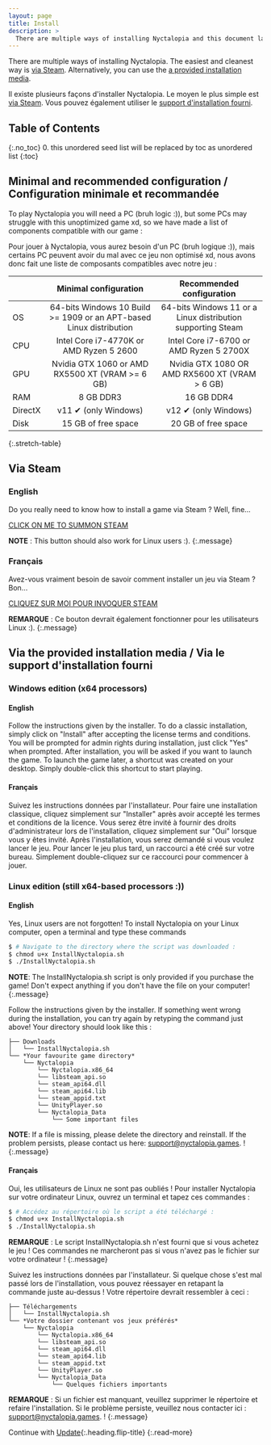 ```yaml
---
layout: page
title: Install
description: >
  There are multiple ways of installing Nyctalopia and this document lays them out for you.
---
```


There are multiple ways of installing Nyctalopia.
The easiest and cleanest way is [via Steam](#via-steam).
Alternatively, you can use the [a provided installation media](#via-the-provided-installation-media-/-via-le-support-d'installation-fourni).

Il existe plusieurs façons d'installer Nyctalopia.
Le moyen le plus simple est [via Steam](#via-steam).
Vous pouvez également utiliser le [support d'installation fourni](#via-the-provided-installation-media-/-via-le-support-d'installation-fourni).

## Table of Contents
{:.no_toc}
0. this unordered seed list will be replaced by toc as unordered list
{:toc}

## Minimal and recommended configuration / Configuration minimale et recommandée

To play Nyctalopia you will need a PC (bruh logic :)), but some PCs may struggle with this unoptimized game xd, so we have made a list of components compatible with our game :


Pour jouer à Nyctalopia, vous aurez besoin d'un PC (bruh logique :)), mais certains PC peuvent avoir du mal avec ce jeu non optimisé xd, nous avons donc fait une liste de composants compatibles avec notre jeu :

|                                     | Minimal configuration                  | Recommended configuration                    |
|:------------------------------------|:--------------------------------------:|:--------------------------------------------:|
| OS                                  | 64-bits Windows 10 Build >= 1909 or an APT-based Linux distribution | 64-bits Windows 11 or a Linux distribution supporting Steam |
| CPU                                 | Intel Core i7-4770K or AMD Ryzen 5 2600 | Intel Core i7-6700 or AMD Ryzen 5 2700X     |
| GPU                                 | Nvidia GTX 1060 or AMD RX5500 XT (VRAM >= 6 GB) | Nvidia GTX 1080 OR AMD RX5600 XT (VRAM > 6 GB) |
| RAM                                 | 8 GB DDR3                              | 16 GB DDR4                                   |
| DirectX                             | v11 &#x2714; (only Windows)            | v12 &#x2714; (only Windows)                  |
| Disk                                | 15 GB of free space                    | 20 GB of free space                          |
{:.stretch-table}


## Via Steam

### English

Do you really need to know how to install a game via Steam ?
Well, fine...

[CLICK ON ME TO SUMMON STEAM](steam://install/1937920)

**NOTE** : This button should also work for Linux users :).
{:.message}

### Français

Avez-vous vraiment besoin de savoir comment installer un jeu via Steam ?
Bon...

[CLIQUEZ SUR MOI POUR INVOQUER STEAM](steam://install/1937920)

**REMARQUE** : Ce bouton devrait également fonctionner pour les utilisateurs Linux :).
{:.message}

## Via the provided installation media / Via le support d'installation fourni

### Windows edition (x64 processors)

#### English

Follow the instructions given by the installer. 
To do a classic installation, simply click on "Install" after accepting the license terms and conditions. 
You will be prompted for admin rights during installation, just click "Yes" when prompted. 
After installation, you will be asked if you want to launch the game. 
To launch the game later, a shortcut was created on your desktop. 
Simply double-click this shortcut to start playing.

#### Français

Suivez les instructions données par l'installateur. 
Pour faire une installation classique, cliquez simplement sur "Installer" après avoir accepté les termes et conditions de la licence. 
Vous serez être invité à fournir des droits d'administrateur lors de l'installation, cliquez simplement sur "Oui" lorsque vous y êtes invité. 
Après l'installation, vous serez demandé si vous voulez lancer le jeu. 
Pour lancer le jeu plus tard, un raccourci a été créé sur votre bureau. 
Simplement double-cliquez sur ce raccourci pour commencer à jouer.

### Linux edition (still x64-based processors :))

#### English

Yes, Linux users are not forgotten! To install Nyctalopia on your Linux computer, open a terminal and type these commands

~~~bash
$ # Navigate to the directory where the script was downloaded :
$ chmod u+x InstallNyctalopia.sh
$ ./InstallNyctalopia.sh
~~~

**NOTE**: The InstallNyctalopia.sh script is only provided if you purchase the game! Don't expect anything if you don't have the file on your computer!
{:.message}

Follow the instructions given by the installer. If something went wrong during the installation, you can try again by retyping the command just above!
Your directory should look like this :

~~~
├── Downloads 
│   └── InstallNyctalopia.sh
└── *Your favourite game directory*
    └── Nyctalopia
        └── Nyctalopia.x86_64
        └── libsteam_api.so
        └── steam_api64.dll
        └── steam_api64.lib
        └── steam_appid.txt
        └── UnityPlayer.so
        └── Nyctalopia_Data
            └── Some important files
~~~

**NOTE**: If a file is missing, please delete the directory and reinstall. If the problem persists, please contact us here: [support@nyctalopia.games](mailto://support@nyctalopia.games).
!
{:.message}

#### Français

Oui, les utilisateurs de Linux ne sont pas oubliés ! Pour installer Nyctalopia sur votre ordinateur Linux, ouvrez un terminal et tapez ces commandes :

~~~bash
$ # Accédez au répertoire où le script a été téléchargé :
$ chmod u+x InstallNyctalopia.sh
$ ./InstallNyctalopia.sh
~~~

**REMARQUE** : Le script InstallNyctalopia.sh n'est fourni que si vous achetez le jeu ! Ces commandes ne marcheront pas si vous n'avez pas le fichier sur votre ordinateur !
{:.message}

Suivez les instructions données par l'installateur. Si quelque chose s'est mal passé lors de l'installation, vous pouvez réessayer en retapant la commande juste au-dessus !
Votre répertoire devrait ressembler à ceci :

~~~
├── Téléchargements 
│   └── InstallNyctalopia.sh
└── *Votre dossier contenant vos jeux préférés*
    └── Nyctalopia
        └── Nyctalopia.x86_64
        └── libsteam_api.so
        └── steam_api64.dll
        └── steam_api64.lib
        └── steam_appid.txt
        └── UnityPlayer.so
        └── Nyctalopia_Data
            └── Quelques fichiers importants
~~~

**REMARQUE** : Si un fichier est manquant, veuillez supprimer le répertoire et refaire l'installation. Si le problème persiste, veuillez nous contacter ici : [support@nyctalopia.games](mailto://support@nyctalopia.games).
!
{:.message}

Continue with [Update](update.md){:.heading.flip-title}
{:.read-more}